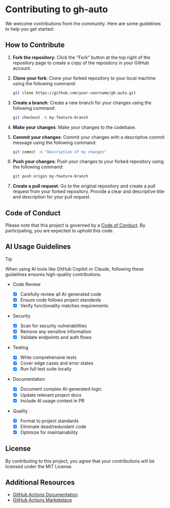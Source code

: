 # Contributing to gh-auto

We welcome contributions from the community. Here are some guidelines to help you get started:

## How to Contribute

1. **Fork the repository**: Click the "Fork" button at the top right of the repository page to create a copy of the repository in your GitHub account.

2. **Clone your fork**: Clone your forked repository to your local machine using the following command:

   ```sh
   git clone https://github.com/your-username/gh-auto.git
   ```

3. **Create a branch**: Create a new branch for your changes using the following command:

   ```sh
   git checkout -b my-feature-branch
   ```

4. **Make your changes**: Make your changes to the codebase.

5. **Commit your changes**: Commit your changes with a descriptive commit message using the following command:

   ```sh
   git commit -m "Description of my changes"
   ```

6. **Push your changes**: Push your changes to your forked repository using the following command:

   ```sh
   git push origin my-feature-branch
   ```

7. **Create a pull request**: Go to the original repository and create a pull request from your forked repository. Provide a clear and descriptive title and description for your pull request.

## Code of Conduct

Please note that this project is governed by a [Code of Conduct](../CODE_OF_CONDUCT.md). By participating, you are expected to uphold this code.

## AI Usage Guidelines

> [!TIP]
> When using AI tools like GitHub Copilot or Claude, following these guidelines ensures high-quality contributions.

- Code Review

  - [x] Carefully review all AI-generated code
  - [x] Ensure code follows project standards
  - [x] Verify functionality matches requirements

- Security

  - [x] Scan for security vulnerabilities
  - [x] Remove any sensitive information
  - [x] Validate endpoints and auth flows

- Testing

  - [x] Write comprehensive tests
  - [x] Cover edge cases and error states
  - [x] Run full test suite locally

- Documentation

  - [x] Document complex AI-generated logic
  - [x] Update relevant project docs
  - [x] Include AI usage context in PR

- Quality

  - [x] Format to project standards
  - [x] Eliminate dead/redundant code
  - [x] Optimize for maintainability

## License

By contributing to this project, you agree that your contributions will be licensed under the MIT License.

## Additional Resources

- [GitHub Actions Documentation](https://docs.github.com/en/actions)
- [GitHub Actions Marketplace](https://github.com/marketplace/actions)

